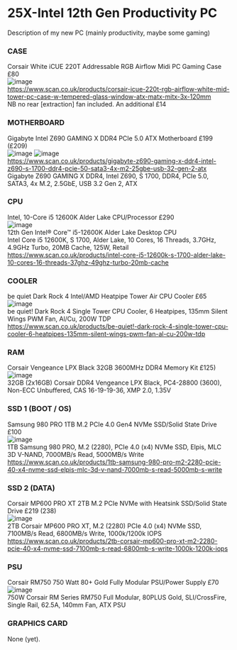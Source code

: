 # 25X-Intel 12th Gen Productivity PC
Description of my new PC (mainly productivity, maybe some gaming)

### CASE
Corsair White iCUE 220T Addressable RGB Airflow Midi PC Gaming Case £80   
![image](https://user-images.githubusercontent.com/20911308/188265571-99fb8aba-cc1e-4c78-b28e-11084e2fb345.png)  
https://www.scan.co.uk/products/corsair-icue-220t-rgb-airflow-white-mid-tower-pc-case-w-tempered-glass-window-atx-matx-mitx-3x-120mm   
NB no rear [extraction] fan included. An additional £14   

### MOTHERBOARD  
Gigabyte Intel Z690 GAMING X DDR4 PCIe 5.0 ATX Motherboard £199 (£209)  
![image](https://user-images.githubusercontent.com/20911308/188265613-95e6a4df-b694-43b3-8245-f37c806ba10d.png)
![image](https://user-images.githubusercontent.com/20911308/188265631-50c64447-ddd7-47fc-b121-1a676d98704a.png)  
https://www.scan.co.uk/products/gigabyte-z690-gaming-x-ddr4-intel-z690-s-1700-ddr4-pcie-50-sata3-4x-m2-25gbe-usb-32-gen-2-atx  
Gigabyte Z690 GAMING X DDR4, Intel Z690, S 1700, DDR4, PCIe 5.0, SATA3, 4x M.2, 2.5GbE, USB 3.2 Gen 2, ATX  

### CPU
Intel, 10-Core i5 12600K Alder Lake CPU/Processor £290  
![image](https://user-images.githubusercontent.com/20911308/188265765-11d8e2f9-2781-4a40-bed8-5139f0760bc2.png)  
12th Gen Intel® Core™ i5-12600K Alder Lake Desktop CPU  
Intel Core i5 12600K, S 1700, Alder Lake, 10 Cores, 16 Threads, 3.7GHz, 4.9GHz Turbo, 20MB Cache, 125W, Retail  
https://www.scan.co.uk/products/intel-core-i5-12600k-s-1700-alder-lake-10-cores-16-threads-37ghz-49ghz-turbo-20mb-cache  


### COOLER
be quiet Dark Rock 4 Intel/AMD Heatpipe Tower Air CPU Cooler £65  
![image](https://user-images.githubusercontent.com/20911308/188265825-896a4cb7-de89-4859-a671-2646d2963ca5.png)  
be quiet! Dark Rock 4 Single Tower CPU Cooler, 6 Heatpipes, 135mm Silent Wings PWM Fan, Al/Cu, 200W TDP  
https://www.scan.co.uk/products/be-quiet!-dark-rock-4-single-tower-cpu-cooler-6-heatpipes-135mm-silent-wings-pwm-fan-al-cu-200w-tdp  

### RAM
Corsair Vengeance LPX Black 32GB 3600MHz DDR4 Memory Kit £125)  
![image](https://user-images.githubusercontent.com/20911308/188265936-34e735be-5f88-4770-85d1-6dd44cdf39be.png)  
32GB (2x16GB) Corsair DDR4 Vengeance LPX Black, PC4-28800 (3600), Non-ECC Unbuffered, CAS 16-19-19-36, XMP 2.0, 1.35V  

### SSD 1 (BOOT / OS)  
Samsung 980 PRO 1TB M.2 PCIe 4.0 Gen4 NVMe SSD/Solid State Drive £100  
![image](https://user-images.githubusercontent.com/20911308/188265411-08a8e289-9433-4e4e-82e0-67314f4fc955.png)  
1TB Samsung 980 PRO, M.2 (2280), PCIe 4.0 (x4) NVMe SSD, Elpis, MLC 3D V-NAND, 7000MB/s Read, 5000MB/s Write  
https://www.scan.co.uk/products/1tb-samsung-980-pro-m2-2280-pcie-40-x4-nvme-ssd-elpis-mlc-3d-v-nand-7000mb-s-read-5000mb-s-write  

### SSD 2 (DATA)
Corsair MP600 PRO XT 2TB M.2 PCIe NVMe with Heatsink SSD/Solid State Drive £219 (238)  
![image](https://user-images.githubusercontent.com/20911308/188265960-849274ee-c6cf-40d1-87eb-b2508c2369cc.png)  
2TB Corsair MP600 PRO XT, M.2 (2280) PCIe 4.0 (x4) NVMe SSD, 7100MB/s Read, 6800MB/s Write, 1000k/1200k IOPS  
https://www.scan.co.uk/products/2tb-corsair-mp600-pro-xt-m2-2280-pcie-40-x4-nvme-ssd-7100mb-s-read-6800mb-s-write-1000k-1200k-iops  

### PSU
Corsair RM750 750 Watt 80+ Gold Fully Modular PSU/Power Supply £70  
![image](https://user-images.githubusercontent.com/20911308/188265988-1451493d-2a6d-4b8b-a186-3ca404098f49.png)  
750W Corsair RM Series RM750 Full Modular, 80PLUS Gold, SLI/CrossFire, Single Rail, 62.5A, 140mm Fan, ATX PSU

### GRAPHICS CARD
None (yet).





